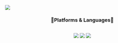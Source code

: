 <img src="https://capsule-render.vercel.app/api?type=waving&color=auto&height=200&section=header&text=chooseongwoo&fontSize=90" />
<h3 align="center">📓Platforms & Languages📓</h1>
<div align="center">
<br>
<img src="https://img.shields.io/badge/HTML5-E34F26?style=flat&logo=HTML5&logoColor=white" />
<img src="https://img.shields.io/badge/CSS3-1572B6?style=flat&logo=CSS3&logoColor=white" />
<img src="https://img.shields.io/badge/GitHub-181717?style-flat&logo=GitHub&logoColor=white"/><br>
</div>
        



